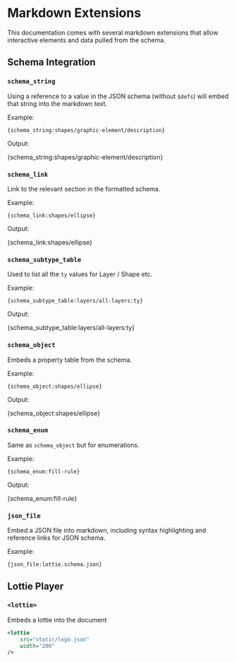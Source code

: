 # Markdown Extensions

This documentation comes with several markdown extensions that allow
interactive elements and data pulled from the schema.

## Schema Integration

### `schema_string`

Using a reference to a value in the JSON schema (without `$defs`) will embed that string
into the markdown text.

Example:

```
{schema_string:shapes/graphic-element/description}
```

Output:

{schema_string:shapes/graphic-element/description}

### `schema_link`

Link to the relevant section in the formatted schema.

Example:

```
{schema_link:shapes/ellipse}
```

Output:

{schema_link:shapes/ellipse}

### `schema_subtype_table`

Used to list all the `ty` values for Layer / Shape etc.


Example:

```
{schema_subtype_table:layers/all-layers:ty}
```

Output:

{schema_subtype_table:layers/all-layers:ty}

### `schema_object`

Embeds a property table from the schema.

Example:

```
{schema_object:shapes/ellipse}
```

Output:

{schema_object:shapes/ellipse}

### `schema_enum`

Same as `schema_object` but for enumerations.

Example:

```
{schema_enum:fill-rule}
```

Output:

{schema_enum:fill-rule}

### `json_file`

Embed a JSON file into markdown, including syntax highlighting and reference links for JSON schema.

Example:

```
{json_file:lottie.schema.json}
```

## Lottie Player

### `<lottie>`

Embeds a lottie into the document


```xml
<lottie
    src="static/logo.json"
    width="200"
/>
```

<lottie
    src="static/logo.json"
    width="200"
/>
